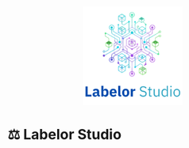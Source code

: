 <p align="center">
  <img src="logo_without_background.png" width="200" alt="Logo"/>
</p>

# ⚖️ Labelor Studio
